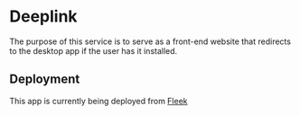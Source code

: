 # Deeplink

The purpose of this service is to serve as a front-end website that redirects to the desktop app if the user has it installed.

## Deployment

This app is currently being deployed from [Fleek](https://fleek.co)